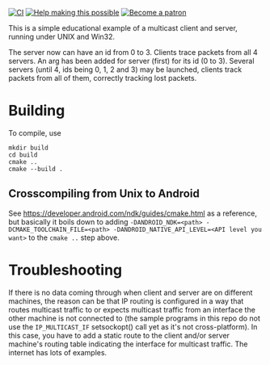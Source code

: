 [![CI](https://github.com/bk138/Multicast-Client-Server-Example/actions/workflows/ci.yml/badge.svg)](https://github.com/bk138/Multicast-Client-Server-Example/actions/workflows/ci.yml)
[![Help making this possible](https://img.shields.io/badge/liberapay-donate-yellow.png)](https://liberapay.com/bk138/donate)
[![Become a patron](https://img.shields.io/badge/patreon-donate-yellow.svg)](https://www.patreon.com/bk138)

This is a simple educational example of a multicast 
client and server, running under UNIX and Win32.

The server now can have an id from 0 to 3. Clients trace packets from all 4 servers.
An arg has been added for server (first) for its id (0 to 3). 
Several servers (until 4, ids being 0, 1, 2 and 3) may be launched, clients track packets from all of them, correctly tracking lost packets.

# Building
To compile, use

    mkdir build
    cd build
    cmake ..
    cmake --build .

## Crosscompiling from Unix to Android

See https://developer.android.com/ndk/guides/cmake.html as a reference, but
basically it boils down to adding `-DANDROID_NDK=<path> -DCMAKE_TOOLCHAIN_FILE=<path> -DANDROID_NATIVE_API_LEVEL=<API level you want>`
to the `cmake ..` step above.


# Troubleshooting

If there is no data coming through when client and server are on different
machines, the reason can be that IP routing is configured in a way that routes
multicast traffic to or expects multicast traffic from an interface the other
machine is not connected to (the sample programs in this repo do not use the
`IP_MULTICAST_IF` setsockopt() call yet as it's not cross-platform).
In this case, you have to add a static route to the client and/or server machine's
routing table indicating the interface for multicast traffic. The internet has
lots of examples.

